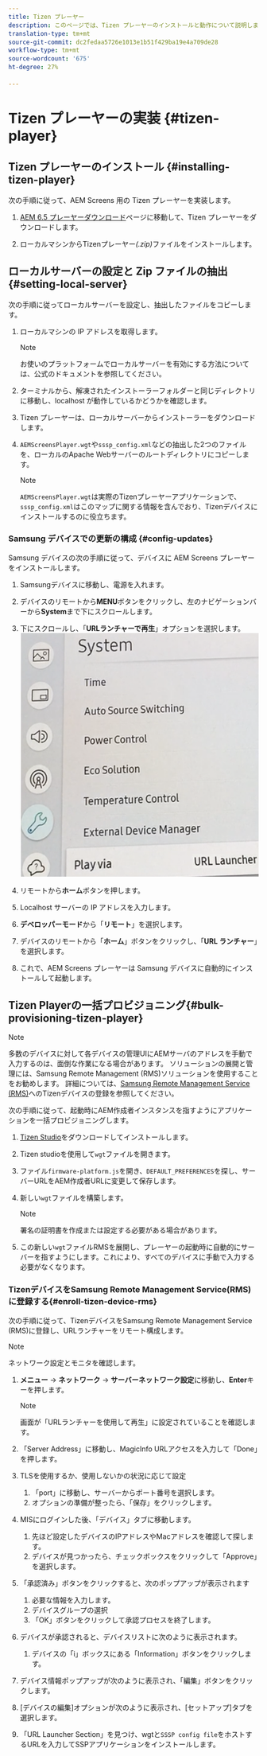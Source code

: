 ```yaml
---
title: Tizen プレーヤー
description: このページでは、Tizen プレーヤーのインストールと動作について説明します。
translation-type: tm+mt
source-git-commit: dc2fedaa5726e1013e1b51f429ba19e4a709de28
workflow-type: tm+mt
source-wordcount: '675'
ht-degree: 27%

---
```



# Tizen プレーヤーの実装 {#tizen-player}

## Tizen プレーヤーのインストール {#installing-tizen-player}

次の手順に従って、AEM Screens 用の Tizen プレーヤーを実装します。

1. [AEM 6.5 プレーヤーダウンロード](https://download.macromedia.com/screens/)ページに移動して、Tizen プレーヤーをダウンロードします。

1. ローカルマシンからTizenプレーヤー&#x200B;*(.zip)*&#x200B;ファイルをインストールします。

## ローカルサーバーの設定と Zip ファイルの抽出 {#setting-local-server}

次の手順に従ってローカルサーバーを設定し、抽出したファイルをコピーします。

1. ローカルマシンの IP アドレスを取得します。
   >[!NOTE]
   >お使いのプラットフォームでローカルサーバーを有効にする方法については、公式のドキュメントを参照してください。

1. ターミナルから、解凍されたインストーラーフォルダーと同じディレクトリに移動し、localhost が動作しているかどうかを確認します。

1. Tizen プレーヤーは、ローカルサーバーからインストーラーをダウンロードします。

1. `AEMScreensPlayer.wgt`や`sssp_config.xml`などの抽出した2つのファイルを、ローカルのApache Webサーバーのルートディレクトリにコピーします。

   >[!NOTE]
   >`AEMScreensPlayer.wgt`は実際のTizenプレーヤーアプリケーションで、`sssp_config.xml`はこのマップに関する情報を含んでおり、Tizenデバイスにインストールするのに役立ちます。

### Samsung デバイスでの更新の構成 {#config-updates}

Samsung デバイスの次の手順に従って、デバイスに AEM Screens プレーヤーをインストールします。

1. Samsungデバイスに移動し、電源を入れます。

1. デバイスのリモートから&#x200B;**MENU**&#x200B;ボタンをクリックし、左のナビゲーションバーから&#x200B;**System**&#x200B;まで下にスクロールします。

1. 下にスクロールし、「**URLランチャーで再生**」オプションを選択します。
   ![画像](/help/user-guide/assets/tizen/url-launcher.png)

1. リモートから&#x200B;**ホーム**&#x200B;ボタンを押します。

1. Localhost サーバーの IP アドレスを入力します。

1. **デベロッパーモード**&#x200B;から「**リモート**」を選択します。

1. デバイスのリモートから「**ホーム**」ボタンをクリックし、「**URL ランチャー**」を選択します。

1. これで、AEM Screens プレーヤーは Samsung デバイスに自動的にインストールして起動します。

## Tizen Playerの一括プロビジョニング{#bulk-provisioning-tizen-player}

>[!NOTE]
>多数のデバイスに対して各デバイスの管理UIにAEMサーバのアドレスを手動で入力するのは、面倒な作業になる場合があります。 ソリューションの展開と管理には、Samsung Remote Management (RMS)ソリューションを使用することをお勧めします。 詳細については、[Samsung Remote Management Service (RMS)](#enroll-tizen-device-rm)へのTizenデバイスの登録を参照してください。

次の手順に従って、起動時にAEM作成者インスタンスを指すようにアプリケーションを一括プロビジョニングします。

1. [Tizen Studio](https://developer.tizen.org/development/tizen-studio/download)をダウンロードしてインストールします。
1. Tizen studioを使用して`wgt`ファイルを開きます。
1. ファイル`firmware-platform.js`を開き、`DEFAULT_PREFERENCES`を探し、サーバーURLをAEM作成者URLに変更して保存します。
1. 新しい`wgt`ファイルを構築します。

   >[!NOTE]
   >署名の証明書を作成または設定する必要がある場合があります。

1. この新しい`wgt`ファイルRMSを展開し、プレーヤーの起動時に自動的にサーバーを指すようにします。これにより、すべてのデバイスに手動で入力する必要がなくなります。

### TizenデバイスをSamsung Remote Management Service(RMS)に登録する{#enroll-tizen-device-rms}

次の手順に従って、TizenデバイスをSamsung Remote Management Service (RMS)に登録し、URLランチャーをリモート構成します。

>[!NOTE]
>ネットワーク設定とモニタを確認します。

1. **メニュー** -> **ネットワーク** -> **サーバーネットワーク設定**&#x200B;に移動し、**Enter**&#x200B;キーを押します。

   >[!NOTE]
   >画面が「URLランチャーを使用して再生」に設定されていることを確認します。

1. 「Server Address」に移動し、MagicInfo URLアクセスを入力して「Done」を押します。

1. TLSを使用するか、使用しないかの状況に応じて設定
   1. 「port」に移動し、サーバーからポート番号を選択します。
   1. オプションの準備が整ったら、「保存」をクリックします。

1. MISにログインした後、「デバイス」タブに移動します。
   1. 先ほど設定したデバイスのIPアドレスやMacアドレスを確認して探します。
   1. デバイスが見つかったら、チェックボックスをクリックして「Approve」を選択します。

1. 「承認済み」ボタンをクリックすると、次のポップアップが表示されます
   1. 必要な情報を入力します。
   1. デバイスグループの選択
   1. 「OK」ボタンをクリックして承認プロセスを終了します。

1. デバイスが承認されると、デバイスリストに次のように表示されます。
   1. デバイスの「i」ボックスにある「Information」ボタンをクリックします。

1. デバイス情報ポップアップが次のように表示され、「編集」ボタンをクリックします。

1. [デバイスの編集]オプションが次のように表示され、[セットアップ]タブを選択します。

1. 「URL Launcher Section」を見つけ、wgtと`SSSP config file`をホストするURLを入力してSSPアプリケーションをインストールします。




